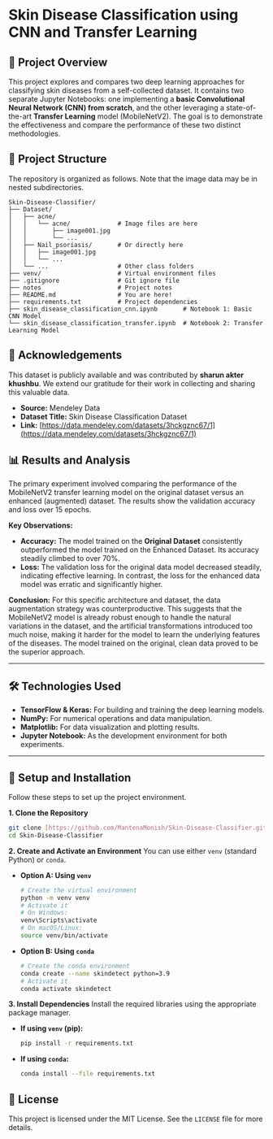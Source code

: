 # Skin Disease Classification using CNN and Transfer Learning

## 📖 Project Overview

This project explores and compares two deep learning approaches for classifying skin diseases from a self-collected dataset. It contains two separate Jupyter Notebooks: one implementing a **basic Convolutional Neural Network (CNN) from scratch**, and the other leveraging a state-of-the-art **Transfer Learning** model (MobileNetV2). The goal is to demonstrate the effectiveness and compare the performance of these two distinct methodologies.

## 📂 Project Structure

The repository is organized as follows. Note that the image data may be in nested subdirectories.

```
Skin-Disease-Classifier/
├── Dataset/
│   ├── acne/
│   │   └── acne/             # Image files are here
│   │       ├── image001.jpg
│   │       └── ...
│   ├── Nail_psoriasis/       # Or directly here
│   │   ├── image001.jpg
│   │   └── ...
│   └── ...                   # Other class folders
├── venv/                     # Virtual environment files
├── .gitignore                # Git ignore file
├── notes                     # Project notes
├── README.md                 # You are here!
├── requirements.txt          # Project dependencies
├── skin_disease_classification_cnn.ipynb       # Notebook 1: Basic CNN Model
└── skin_disease_classification_transfer.ipynb  # Notebook 2: Transfer Learning Model
```

## 🙏 Acknowledgements

This dataset is publicly available and was contributed by **sharun akter khushbu**. We extend our gratitude for their work in collecting and sharing this valuable data.

-   **Source:** Mendeley Data
-   **Dataset Title:** Skin Disease Classification Dataset
-   **Link:** [https://data.mendeley.com/datasets/3hckgznc67/1](https://data.mendeley.com/datasets/3hckgznc67/1)


## 📊 Results and Analysis

The primary experiment involved comparing the performance of the MobileNetV2 transfer learning model on the original dataset versus an enhanced (augmented) dataset. The results show the validation accuracy and loss over 15 epochs.

**Key Observations:**

-   **Accuracy:** The model trained on the **Original Dataset** consistently outperformed the model trained on the Enhanced Dataset. Its accuracy steadily climbed to over 70%.
-   **Loss:** The validation loss for the original data model decreased steadily, indicating effective learning. In contrast, the loss for the enhanced data model was erratic and significantly higher.

**Conclusion:**
For this specific architecture and dataset, the data augmentation strategy was counterproductive. This suggests that the MobileNetV2 model is already robust enough to handle the natural variations in the dataset, and the artificial transformations introduced too much noise, making it harder for the model to learn the underlying features of the diseases. The model trained on the original, clean data proved to be the superior approach.

---

## 🛠️ Technologies Used

-   **TensorFlow & Keras:** For building and training the deep learning models.
-   **NumPy:** For numerical operations and data manipulation.
-   **Matplotlib:** For data visualization and plotting results.
-   **Jupyter Notebook:** As the development environment for both experiments.

---

## 🚀 Setup and Installation

Follow these steps to set up the project environment.

**1. Clone the Repository**

```bash
git clone [https://github.com/MantenaMonish/Skin-Disease-Classifier.git](https://github.com/MantenaMonish/Skin-Disease-Classifier.git)
cd Skin-Disease-Classifier
```

**2. Create and Activate an Environment**
You can use either `venv` (standard Python) or `conda`.

-   **Option A: Using `venv`**
    ```bash
    # Create the virtual environment
    python -m venv venv
    # Activate it
    # On Windows:
    venv\Scripts\activate
    # On macOS/Linux:
    source venv/bin/activate
    ```

-   **Option B: Using `conda`**
    ```bash
    # Create the conda environment
    conda create --name skindetect python=3.9
    # Activate it
    conda activate skindetect
    ```

**3. Install Dependencies**
Install the required libraries using the appropriate package manager.

-   **If using `venv` (pip):**
    ```bash
    pip install -r requirements.txt
    ```

-   **If using `conda`:**
    ```bash
    conda install --file requirements.txt
    ```


## 📄 License

This project is licensed under the MIT License. See the `LICENSE` file for more details.
